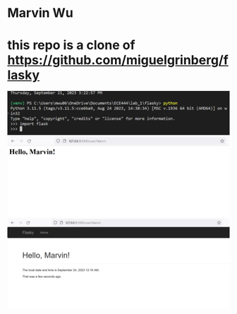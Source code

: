 # Marvin Wu
# this repo is a clone of https://github.com/miguelgrinberg/flasky
![flask downloaded screenshot](flask_downloaded_screenshot.png)
![hello name screenshot](hello_name_screenshot.png)
![bootstrap date time screenshot](bootstrap_date_time_screenshot.png)